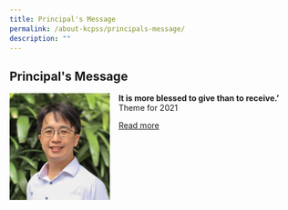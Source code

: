 ```yaml
---
title: Principal's Message
permalink: /about-kcpss/principals-message/
description: ""
---
```

## Principal's Message


<img src="/images/About%20KCPSS/Principal.jpg" style="width:35%;margin-right:15px;" align = "left">

**It is more blessed to give than to receive.’**
Theme for 2021

[Read more](https://staging.d38b8pvh8spt44.amplifyapp.com/others/principals-message-page/2021-principals-message/)
